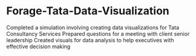 # Forage-Tata-Data-Visualization
Completed a simulation involving creating data visualizations for Tata Consultancy Services
Prepared questions for a meeting with client senior leadership
Created visuals for data analysis to help executives with effective decision making
